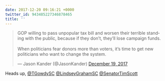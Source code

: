 ```yaml
---
date: 2017-12-20 09:16:21 +0000
twitter_id: 943485227346878465
title: ''
---
```


<blockquote class="twitter-tweet"><p lang="en" dir="ltr">GOP willing to pass unpopular tax bill and worsen their terrible standing with the public, because if they don’t, they’ll lose campaign funds. <br><br>When politicians fear donors more than voters, it’s time to get new politicians who want to change the system.</p>&mdash; Jason Kander (@JasonKander) <a href="https://twitter.com/JasonKander/status/943131710430040064?ref_src=twsrc%5Etfw">December 19, 2017</a></blockquote>
<script async src="https://platform.twitter.com/widgets.js" charset="utf-8"></script>

Heads up, [@TGowdySC](https://twitter.com/TGowdySC) [@LindseyGrahamSC](https://twitter.com/LindseyGrahamSC) [@SenatorTimScott](https://twitter.com/SenatorTimScott)
